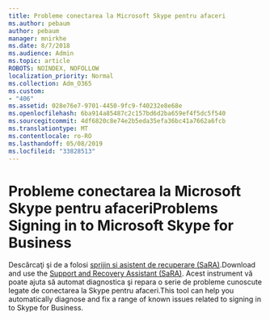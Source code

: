 ```yaml
---
title: Probleme conectarea la Microsoft Skype pentru afaceri
ms.author: pebaum
author: pebaum
manager: mnirkhe
ms.date: 8/7/2018
ms.audience: Admin
ms.topic: article
ROBOTS: NOINDEX, NOFOLLOW
localization_priority: Normal
ms.collection: Adm_O365
ms.custom:
- "406"
ms.assetid: 028e76e7-9701-4450-9fc9-f40232e8e68e
ms.openlocfilehash: 6ba914a85487c2c157bd6d2ba659ef4f5dc5f540
ms.sourcegitcommit: 4df6820c8e74e2b5eda35efa36bc41a7662a6fcb
ms.translationtype: MT
ms.contentlocale: ro-RO
ms.lasthandoff: 05/08/2019
ms.locfileid: "33828513"
---
```

# <a name="problems-signing-in-to-microsoft-skype-for-business"></a><span data-ttu-id="8e507-102">Probleme conectarea la Microsoft Skype pentru afaceri</span><span class="sxs-lookup"><span data-stu-id="8e507-102">Problems Signing in to Microsoft Skype for Business</span></span>

<span data-ttu-id="8e507-103">Descărcaţi şi de a folosi [sprijin si asistent de recuperare (SaRA)](https://aka.ms/SaRA-SkypeForBusinessSignIn).</span><span class="sxs-lookup"><span data-stu-id="8e507-103">Download and use the [Support and Recovery Assistant (SaRA)](https://aka.ms/SaRA-SkypeForBusinessSignIn).</span></span> <span data-ttu-id="8e507-104">Acest instrument vă poate ajuta să automat diagnostica şi repara o serie de probleme cunoscute legate de conectarea la Skype pentru afaceri.</span><span class="sxs-lookup"><span data-stu-id="8e507-104">This tool can help you automatically diagnose and fix a range of known issues related to signing in to Skype for Business.</span></span>